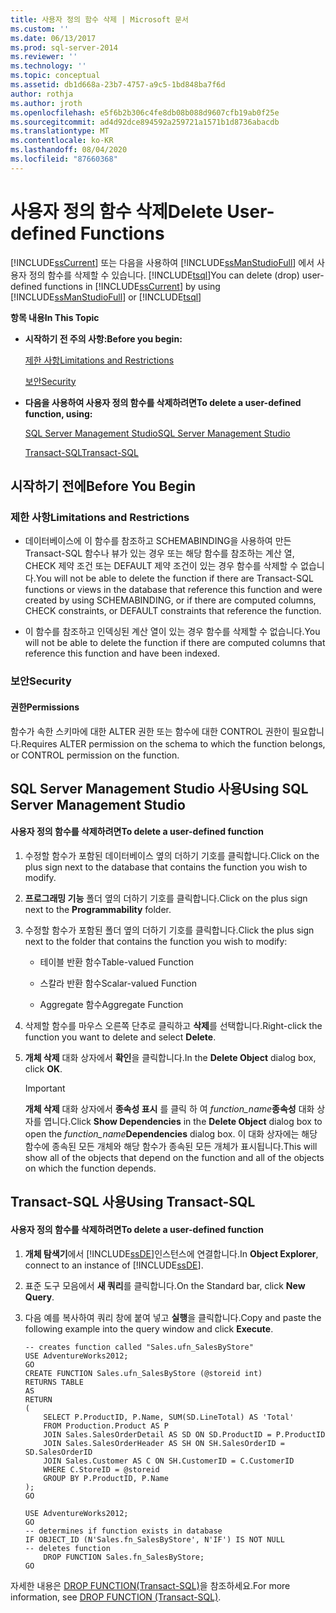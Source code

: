 ```yaml
---
title: 사용자 정의 함수 삭제 | Microsoft 문서
ms.custom: ''
ms.date: 06/13/2017
ms.prod: sql-server-2014
ms.reviewer: ''
ms.technology: ''
ms.topic: conceptual
ms.assetid: db1d668a-23b7-4757-a9c5-1bd848ba7f6d
author: rothja
ms.author: jroth
ms.openlocfilehash: e5f6b2b306c4fe8db08b088d9607cfb19ab0f25e
ms.sourcegitcommit: ad4d92dce894592a259721a1571b1d8736abacdb
ms.translationtype: MT
ms.contentlocale: ko-KR
ms.lasthandoff: 08/04/2020
ms.locfileid: "87660368"
---
```

# <a name="delete-user-defined-functions"></a><span data-ttu-id="a86be-102">사용자 정의 함수 삭제</span><span class="sxs-lookup"><span data-stu-id="a86be-102">Delete User-defined Functions</span></span>
  <span data-ttu-id="a86be-103">[!INCLUDE[ssCurrent](../../includes/sscurrent-md.md)] 또는 다음을 사용하여 [!INCLUDE[ssManStudioFull](../../includes/ssmanstudiofull-md.md)] 에서 사용자 정의 함수를 삭제할 수 있습니다. [!INCLUDE[tsql](../../includes/tsql-md.md)]</span><span class="sxs-lookup"><span data-stu-id="a86be-103">You can delete (drop) user-defined functions in [!INCLUDE[ssCurrent](../../includes/sscurrent-md.md)] by using [!INCLUDE[ssManStudioFull](../../includes/ssmanstudiofull-md.md)] or [!INCLUDE[tsql](../../includes/tsql-md.md)]</span></span>  
  
 <span data-ttu-id="a86be-104">**항목 내용**</span><span class="sxs-lookup"><span data-stu-id="a86be-104">**In This Topic**</span></span>  
  
-   <span data-ttu-id="a86be-105">**시작하기 전 주의 사항:**</span><span class="sxs-lookup"><span data-stu-id="a86be-105">**Before you begin:**</span></span>  
  
     [<span data-ttu-id="a86be-106">제한 사항</span><span class="sxs-lookup"><span data-stu-id="a86be-106">Limitations and Restrictions</span></span>](#Restrictions)  
  
     [<span data-ttu-id="a86be-107">보안</span><span class="sxs-lookup"><span data-stu-id="a86be-107">Security</span></span>](#Security)  
  
-   <span data-ttu-id="a86be-108">**다음을 사용하여 사용자 정의 함수를 삭제하려면**</span><span class="sxs-lookup"><span data-stu-id="a86be-108">**To delete a user-defined function, using:**</span></span>  
  
     [<span data-ttu-id="a86be-109">SQL Server Management Studio</span><span class="sxs-lookup"><span data-stu-id="a86be-109">SQL Server Management Studio</span></span>](#SSMSProcedure)  
  
     [<span data-ttu-id="a86be-110">Transact-SQL</span><span class="sxs-lookup"><span data-stu-id="a86be-110">Transact-SQL</span></span>](#TsqlProcedure)  
  
##  <a name="before-you-begin"></a><a name="BeforeYouBegin"></a> <span data-ttu-id="a86be-111">시작하기 전에</span><span class="sxs-lookup"><span data-stu-id="a86be-111">Before You Begin</span></span>  
  
###  <a name="limitations-and-restrictions"></a><a name="Restrictions"></a> <span data-ttu-id="a86be-112">제한 사항</span><span class="sxs-lookup"><span data-stu-id="a86be-112">Limitations and Restrictions</span></span>  
  
-   <span data-ttu-id="a86be-113">데이터베이스에 이 함수를 참조하고 SCHEMABINDING을 사용하여 만든 Transact-SQL 함수나 뷰가 있는 경우 또는 해당 함수를 참조하는 계산 열, CHECK 제약 조건 또는 DEFAULT 제약 조건이 있는 경우 함수를 삭제할 수 없습니다.</span><span class="sxs-lookup"><span data-stu-id="a86be-113">You will not be able to delete the function if there are Transact-SQL functions or views in the database that reference this function and were created by using SCHEMABINDING, or if there are computed columns, CHECK constraints, or DEFAULT constraints that reference the function.</span></span>  
  
-   <span data-ttu-id="a86be-114">이 함수를 참조하고 인덱싱된 계산 열이 있는 경우 함수를 삭제할 수 없습니다.</span><span class="sxs-lookup"><span data-stu-id="a86be-114">You will not be able to delete the function if there are computed columns that reference this function and have been indexed.</span></span>  
  
###  <a name="security"></a><a name="Security"></a> <span data-ttu-id="a86be-115">보안</span><span class="sxs-lookup"><span data-stu-id="a86be-115">Security</span></span>  
  
####  <a name="permissions"></a><a name="Permissions"></a> <span data-ttu-id="a86be-116">권한</span><span class="sxs-lookup"><span data-stu-id="a86be-116">Permissions</span></span>  
 <span data-ttu-id="a86be-117">함수가 속한 스키마에 대한 ALTER 권한 또는 함수에 대한 CONTROL 권한이 필요합니다.</span><span class="sxs-lookup"><span data-stu-id="a86be-117">Requires ALTER permission on the schema to which the function belongs, or CONTROL permission on the function.</span></span>  
  
##  <a name="using-sql-server-management-studio"></a><a name="SSMSProcedure"></a> <span data-ttu-id="a86be-118">SQL Server Management Studio 사용</span><span class="sxs-lookup"><span data-stu-id="a86be-118">Using SQL Server Management Studio</span></span>  
  
#### <a name="to-delete-a-user-defined-function"></a><span data-ttu-id="a86be-119">사용자 정의 함수를 삭제하려면</span><span class="sxs-lookup"><span data-stu-id="a86be-119">To delete a user-defined function</span></span>  
  
1.  <span data-ttu-id="a86be-120">수정할 함수가 포함된 데이터베이스 옆의 더하기 기호를 클릭합니다.</span><span class="sxs-lookup"><span data-stu-id="a86be-120">Click on the plus sign next to the database that contains the function you wish to modify.</span></span>  
  
2.  <span data-ttu-id="a86be-121">**프로그래밍 기능** 폴더 옆의 더하기 기호를 클릭합니다.</span><span class="sxs-lookup"><span data-stu-id="a86be-121">Click on the plus sign next to the **Programmability** folder.</span></span>  
  
3.  <span data-ttu-id="a86be-122">수정할 함수가 포함된 폴더 옆의 더하기 기호를 클릭합니다.</span><span class="sxs-lookup"><span data-stu-id="a86be-122">Click the plus sign next to the folder that contains the function you wish to modify:</span></span>  
  
    -   <span data-ttu-id="a86be-123">테이블 반환 함수</span><span class="sxs-lookup"><span data-stu-id="a86be-123">Table-valued Function</span></span>  
  
    -   <span data-ttu-id="a86be-124">스칼라 반환 함수</span><span class="sxs-lookup"><span data-stu-id="a86be-124">Scalar-valued Function</span></span>  
  
    -   <span data-ttu-id="a86be-125">Aggregate 함수</span><span class="sxs-lookup"><span data-stu-id="a86be-125">Aggregate Function</span></span>  
  
4.  <span data-ttu-id="a86be-126">삭제할 함수를 마우스 오른쪽 단추로 클릭하고 **삭제**를 선택합니다.</span><span class="sxs-lookup"><span data-stu-id="a86be-126">Right-click the function you want to delete and select **Delete**.</span></span>  
  
5.  <span data-ttu-id="a86be-127">**개체 삭제** 대화 상자에서 **확인**을 클릭합니다.</span><span class="sxs-lookup"><span data-stu-id="a86be-127">In the **Delete Object** dialog box, click **OK**.</span></span>  
  
    > [!IMPORTANT]  
    >  <span data-ttu-id="a86be-128">**개체 삭제** 대화 상자에서 **종속성 표시** 를 클릭 하 여 _function_name_**종속성** 대화 상자를 엽니다.</span><span class="sxs-lookup"><span data-stu-id="a86be-128">Click **Show Dependencies** in the **Delete Object** dialog box to open the _function_name_**Dependencies** dialog box.</span></span> <span data-ttu-id="a86be-129">이 대화 상자에는 해당 함수에 종속된 모든 개체와 해당 함수가 종속된 모든 개체가 표시됩니다.</span><span class="sxs-lookup"><span data-stu-id="a86be-129">This will show all of the objects that depend on the function and all of the objects on which the function depends.</span></span>  
  
##  <a name="using-transact-sql"></a><a name="TsqlProcedure"></a> <span data-ttu-id="a86be-130">Transact-SQL 사용</span><span class="sxs-lookup"><span data-stu-id="a86be-130">Using Transact-SQL</span></span>  
  
#### <a name="to-delete-a-user-defined-function"></a><span data-ttu-id="a86be-131">사용자 정의 함수를 삭제하려면</span><span class="sxs-lookup"><span data-stu-id="a86be-131">To delete a user-defined function</span></span>  
  
1.  <span data-ttu-id="a86be-132">**개체 탐색기**에서 [!INCLUDE[ssDE](../../includes/ssde-md.md)]인스턴스에 연결합니다.</span><span class="sxs-lookup"><span data-stu-id="a86be-132">In **Object Explorer**, connect to an instance of [!INCLUDE[ssDE](../../includes/ssde-md.md)].</span></span>  
  
2.  <span data-ttu-id="a86be-133">표준 도구 모음에서 **새 쿼리**를 클릭합니다.</span><span class="sxs-lookup"><span data-stu-id="a86be-133">On the Standard bar, click **New Query**.</span></span>  
  
3.  <span data-ttu-id="a86be-134">다음 예를 복사하여 쿼리 창에 붙여 넣고 **실행**을 클릭합니다.</span><span class="sxs-lookup"><span data-stu-id="a86be-134">Copy and paste the following example into the query window and click **Execute**.</span></span>  
  
    ```  
    -- creates function called "Sales.ufn_SalesByStore"  
    USE AdventureWorks2012;  
    GO  
    CREATE FUNCTION Sales.ufn_SalesByStore (@storeid int)  
    RETURNS TABLE  
    AS  
    RETURN   
    (  
        SELECT P.ProductID, P.Name, SUM(SD.LineTotal) AS 'Total'  
        FROM Production.Product AS P   
        JOIN Sales.SalesOrderDetail AS SD ON SD.ProductID = P.ProductID  
        JOIN Sales.SalesOrderHeader AS SH ON SH.SalesOrderID = SD.SalesOrderID  
        JOIN Sales.Customer AS C ON SH.CustomerID = C.CustomerID  
        WHERE C.StoreID = @storeid  
        GROUP BY P.ProductID, P.Name  
    );  
    GO  
    ```  
  
    ```  
    USE AdventureWorks2012;  
    GO  
    -- determines if function exists in database  
    IF OBJECT_ID (N'Sales.fn_SalesByStore', N'IF') IS NOT NULL  
    -- deletes function  
        DROP FUNCTION Sales.fn_SalesByStore;  
    GO  
    ```  
  
 <span data-ttu-id="a86be-135">자세한 내용은 [DROP FUNCTION&#40;Transact-SQL&#41;](/sql/t-sql/statements/drop-function-transact-sql)을 참조하세요.</span><span class="sxs-lookup"><span data-stu-id="a86be-135">For more information, see [DROP FUNCTION &#40;Transact-SQL&#41;](/sql/t-sql/statements/drop-function-transact-sql).</span></span>  
  
  
